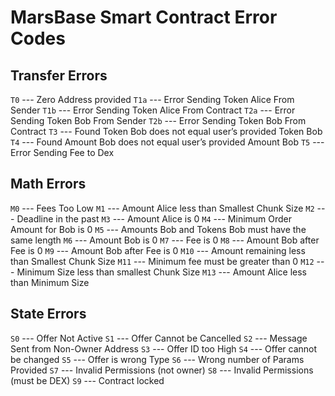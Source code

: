 # MarsBase Smart Contract Error Codes

## Transfer Errors

`T0` --- Zero Address provided
`T1a` --- Error Sending Token Alice From Sender
`T1b` --- Error Sending Token Alice From Contract
`T2a` --- Error Sending Token Bob From Sender
`T2b` --- Error Sending Token Bob From Contract
`T3` --- Found Token Bob does not equal user’s provided Token Bob
`T4` --- Found Amount Bob does not equal user’s provided Amount Bob
`T5` --- Error Sending Fee to Dex

## Math Errors

`M0` --- Fees Too Low
`M1` --- Amount Alice less than Smallest Chunk Size
`M2` --- Deadline in the past
`M3` --- Amount Alice is 0
`M4` --- Minimum Order Amount for Bob is 0
`M5` --- Amounts Bob and Tokens Bob must have the same length
`M6` --- Amount Bob is 0
`M7` --- Fee is 0
`M8` --- Amount Bob after Fee is 0
`M9` --- Amount Bob after Fee is 0
`M10` --- Amount remaining less than Smallest Chunk Size
`M11` --- Minimum fee must be greater than 0
`M12` --- Minimum Size less than smallest Chunk Size
`M13` --- Amount Alice less than Minimum Size

## State Errors

`S0` --- Offer Not Active
`S1` --- Offer Cannot be Cancelled
`S2` --- Message Sent from Non-Owner Address
`S3` --- Offer ID too High
`S4` --- Offer cannot be changed
`S5` --- Offer is wrong Type
`S6` --- Wrong number of Params Provided
`S7` --- Invalid Permissions (not owner)
`S8` --- Invalid Permissions (must be DEX)
`S9` --- Contract locked
